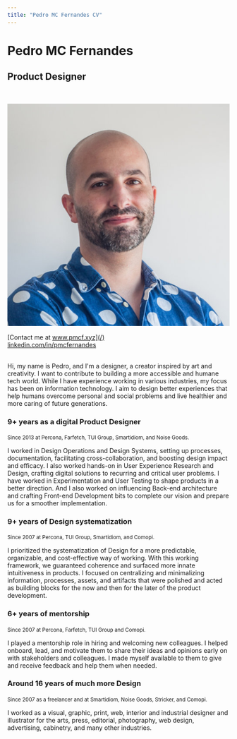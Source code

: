 ```yaml
---
title: "Pedro MC Fernandes CV"
---
```

# Pedro MC Fernandes

## Product Designer<br>
<br>

![Portrait of the website's author, Pedro MC Fernandes](../../assets/whiteboard/pmcf.jpg)

[Contact me at www.pmcf.xyz](/)<br>
<a href="https://linkedin.com/in/pmcfernandes" target="_blank">linkedin.com/in/pmcfernandes</a><br>
<br>

Hi, my name is Pedro, and I'm a designer, a creator inspired by art and creativity. I want to contribute to building a more accessible and humane tech world. While I have experience working in various industries, my focus has been on information technology. I aim to design better experiences that help humans overcome personal and social problems and live healthier and more caring of future generations.

### 9+ years as a digital Product Designer

<small>
    Since 2013 at Percona, Farfetch, TUI Group, Smartidiom, and Noise Goods.
</small>

I worked in Design Operations and Design Systems, setting up processes, documentation, facilitating cross-collaboration, and boosting design impact and efficacy. I also worked hands-on in User Experience Research and Design, crafting digital solutions to recurring and critical user problems. I have worked in Experimentation and User Testing to shape products in a better direction. And I also worked on influencing Back-end architecture and crafting Front-end Development bits to complete our vision and prepare us for a smoother implementation.

### 9+ years of Design systematization

<small>
    Since 2007 at Percona, TUI Group, Smartidiom, and Comopi.
</small>

I prioritized the systematization of Design for a more predictable, organizable, and cost-effective way of working. With this working framework, we guaranteed coherence and surfaced more innate intuitiveness in products. I focused on centralizing and minimalizing information, processes, assets, and artifacts that were polished and acted as building blocks for the now and then for the later of the product development.

### 6+ years of mentorship

<small>
    Since 2007 at Percona, Farfetch, TUI Group and Comopi.
</small>

I played a mentorship role in hiring and welcoming new colleagues. I helped onboard, lead, and motivate them to share their ideas and opinions early on with stakeholders and colleagues. I made myself available to them to give and receive feedback and help them when needed.

### Around 16 years of much more Design

<small>
    Since 2007 as a freelancer and at Smartidiom, Noise Goods, Stricker, and Comopi.
</small>

I worked as a visual, graphic, print, web, interior and industrial designer and illustrator for the arts, press, editorial, photography, web design, advertising, cabinetry, and many other industries.